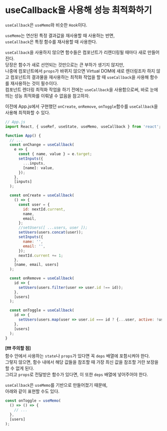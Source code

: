 # useCallback을 사용해 성능 최적화하기 

`useCallback`은 `useMemo`와 비슷한 `Hook`이다.

`useMemo`는 연산된 특정 결과값을 재사용할 때 사용하는 반면,    
`useCallback`은 특정 함수를 재사용할 때 사용한다. 



`useCallback`을 사용하지 않으면 함수들은 컴포넌트가 리렌더링될 때마다 새로 만들어진다.    
당장은 함수가 새로 선언되는 것만으로는 큰 부하가 생기지 않지만,   
나중에 컴포넌트에서 `props`가 바뀌지 않으면 Virtual DOM에 새로 렌더링조차 하지 않고 컴포넌트의 결과물을 재사용하는 최적화 작업을 할 때 `useCallback`을 사용해 함수를 재사용하는 것이 필수이다.    
컴포넌트 렌더링 최적화 작업을 하기 전에는 `useCallback`을 사용함으로써, 바로 눈에 띄는 성능 최적화를 이뤄낼 수 없음을 참고하자.  



이전에 App.js에서 구현했던 `onCreate`, `onRemove`, `onToggle`함수를 `useCallback`을 사용해 최적화할 수 있다. 

```js
// App.js
import React, { useRef, useState, useMemo, useCallback } from 'react';

function App() {
  // ...
  const onChange = useCallback(
    e => {
      const { name, value } = e.target;
      setInputs({
        ...inputs,
        [name]: value,
      });
    },
    [inputs]
  );

  const onCreate = useCallback(
    () => {
      const user = {
        id: nextId.current,
        name,
        email,
      };
      //setUsers([ ...users, user ]);
      setUsers(users.concat(user));
      setInputs({
        name: '',
        email: '',
      });
      nextId.current += 1;
    },
    [name, email, users]
  );

  const onRemove = useCallback(
    id => {
      setUsers(users.filter(user => user.id !== id));
    }, 
    [users]
  );

  const onToggle = useCallback(
    id => {
      setUsers(users.map(user => user.id === id ? {...user, active: !user.active} : user ));
    }, 
    [users]
  );
}
```

**[❗❗❗ 주의할 점]**    
함수 안에서 사용하는 `state`나 `props`가 있다면 꼭 `deps` 배열에 포함시켜야 한다.    
그렇지 않으면, 함수 내에서 해당 값들을 참조할 때 가장 최신 값을 참조할 거란 보장을 할 수 없게 된다.   
그리고 `props`로 전달받은 함수가 있다면, 이 또한 `deps` 배열에 넣어주어야 한다. 


`useCallback`은 `useMemo`를 기반으로 만들어졌기 때문에,    
아래와 같이 표현할 수도 있다. 

```js
const onToggle = useMemo(
  () => () => {
    // ...
  },
  [users]
);
```
